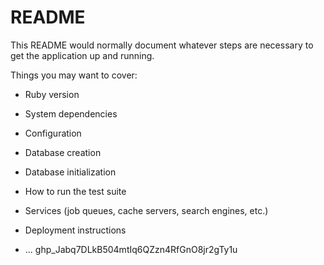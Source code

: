 # README

This README would normally document whatever steps are necessary to get the
application up and running.

Things you may want to cover:

* Ruby version

* System dependencies

* Configuration

* Database creation

* Database initialization

* How to run the test suite

* Services (job queues, cache servers, search engines, etc.)

* Deployment instructions

* ...
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
